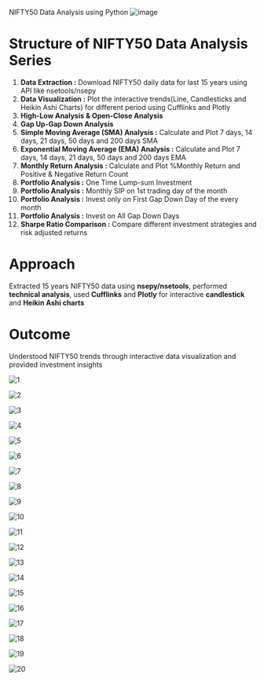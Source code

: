  NIFTY50 Data Analysis using Python
![image](https://user-images.githubusercontent.com/114581035/216782163-eea21cbf-2560-4919-a28c-3ecf3cfbb499.png)


# Structure of NIFTY50 Data Analysis Series
1. **Data Extraction :** Download NIFTY50 daily data for last 15 years using API like nsetools/nsepy
2. **Data Visualization :** Plot the interactive trends(Line, Candlesticks and Heikin Ashi Charts) for different period using Cufflinks and Plotly
3. **High-Low Analysis & Open-Close Analysis**
4. **Gap Up-Gap Down Analysis**
5. **Simple Moving Average (SMA) Analysis :** Calculate and Plot 7 days, 14 days, 21 days, 50 days and 200 days SMA
6. **Exponential Moving Average (EMA) Analysis :** Calculate and Plot 7 days, 14 days, 21 days, 50 days and 200 days EMA
7. **Monthly Return Analysis :** Calculate and Plot %Monthly Return and Positive & Negative Return Count
8. **Portfolio Analysis :** One Time Lump-sum Investment
9. **Portfolio Analysis :** Monthly SIP on 1st trading day of the month
10. **Portfolio Analysis :** Invest only on First Gap Down Day of the every month
11. **Portfolio Analysis :** Invest on All Gap Down Days
12. **Sharpe Ratio Comparison :** Compare different investment strategies and risk adjusted returns


# Approach
Extracted 15 years NIFTY50 data using **nsepy/nsetools**, performed **technical analysis**, used **Cufflinks** and **Plotly** for interactive **candlestick** and **Heikin Ashi charts**

# Outcome

Understood NIFTY50 trends through interactive data visualization and provided investment insights


![1](https://user-images.githubusercontent.com/114581035/233861339-f3502eec-019b-4bff-aa3a-332422d71f45.png)

![2](https://user-images.githubusercontent.com/114581035/233861391-8c5ed324-7fab-43d6-97c6-3aa18f4f95be.png)

![3](https://user-images.githubusercontent.com/114581035/233861469-603e4aac-0a3f-4842-96ef-deff7ac73cf8.png)

![4](https://user-images.githubusercontent.com/114581035/233861525-f12faa1e-9f05-4cd8-b026-e70c12c1f9a4.png)

![5](https://user-images.githubusercontent.com/114581035/233861675-3b1f91f0-879c-425b-afe3-355fdead4b53.png)

![6](https://user-images.githubusercontent.com/114581035/233861721-0c900a67-3686-4352-9c27-38f14ff0848d.png)

![7](https://user-images.githubusercontent.com/114581035/233861766-cc7b08ac-27df-46ba-b5fc-3e2006c19100.png)

![8](https://user-images.githubusercontent.com/114581035/233861792-be9b654d-746a-47e0-b8c1-1453c8e0ab63.png)

![9](https://user-images.githubusercontent.com/114581035/233861829-f1b9725d-ef94-48a3-b4e9-d1b5fad7d675.png)

![10](https://user-images.githubusercontent.com/114581035/233861872-7ed4f0e7-acc5-46b0-98ae-8d3ea8f5cc1f.png)

![11](https://user-images.githubusercontent.com/114581035/233861907-1b35f048-2c6c-48f7-b9d6-b3b1446274af.png)

![12](https://user-images.githubusercontent.com/114581035/233862025-90b9fc6e-2027-4ec4-815e-abc7f626e0c8.png)

![13](https://user-images.githubusercontent.com/114581035/233862041-13f6f9d0-971b-4e6a-a5d1-4bc3b16e2d6b.png)

![14](https://user-images.githubusercontent.com/114581035/233862078-6ec0d67c-8e45-404c-847b-fb2d418d5cdd.png)

![15](https://user-images.githubusercontent.com/114581035/233862099-f7ca6631-1e8b-415a-aeb9-4a9dcb035ffe.png)

![16](https://user-images.githubusercontent.com/114581035/233862337-a3a82950-9da3-4217-bc0b-64f800b4d468.png)

![17](https://user-images.githubusercontent.com/114581035/233862366-e547f163-a7a9-4372-a336-d1442466ee27.png)

![18](https://user-images.githubusercontent.com/114581035/233862388-40446e0c-f821-4234-84d4-dc34ab50c37c.png)

![19](https://user-images.githubusercontent.com/114581035/233862440-9e3f7506-8a62-4d35-b547-22f2b8a25365.png)

![20](https://user-images.githubusercontent.com/114581035/233862457-97826434-3f7d-4798-bdb0-6d67b1cb6ffa.png)





